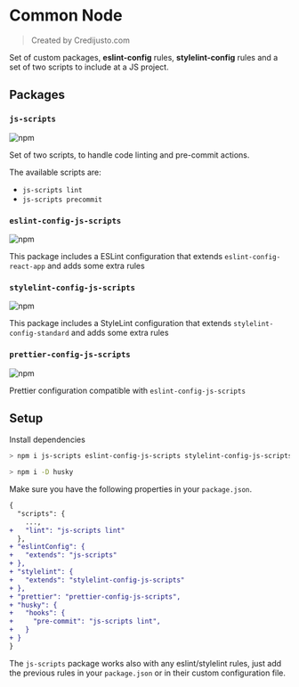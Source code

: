 # Common Node

> Created by Credijusto.com

Set of custom packages, **eslint-config** rules, **stylelint-config** rules and a set of two scripts to include at a JS project.

## Packages

### `js-scripts`

![npm](https://img.shields.io/npm/v/js-scripts)

Set of two scripts, to handle code linting and pre-commit actions.

The available scripts are:

- `js-scripts lint`
- `js-scripts precommit`

### `eslint-config-js-scripts`

![npm](https://img.shields.io/npm/v/eslint-config-js-scripts)

This package includes a ESLint configuration that extends `eslint-config-react-app` and adds some extra rules

### `stylelint-config-js-scripts`

![npm](https://img.shields.io/npm/v/stylelint-config-js-scripts)

This package includes a StyleLint configuration that extends `stylelint-config-standard` and adds some extra rules

### `prettier-config-js-scripts`

![npm](https://img.shields.io/npm/v/prettier-config-js-scripts)

Prettier configuration compatible with `eslint-config-js-scripts`

## Setup

Install dependencies

```sh
> npm i js-scripts eslint-config-js-scripts stylelint-config-js-scripts
```

```sh
> npm i -D husky
```

Make sure you have the following properties in your `package.json`.

```diff
{
  "scripts": {
    ...,
+   "lint": "js-scripts lint"
  },
+ "eslintConfig": {
+   "extends": "js-scripts"
+ },
+ "stylelint": {
+   "extends": "stylelint-config-js-scripts"
+ },
+ "prettier": "prettier-config-js-scripts",
+ "husky": {
+   "hooks": {
+     "pre-commit": "js-scripts lint",
+   }
+ }
}
```

The `js-scripts` package works also with any eslint/stylelint rules, just add the previous rules in your `package.json` or in their custom configuration file.
